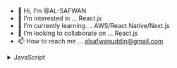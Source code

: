 - 👋 Hi, I’m @AL-SAFWAN
- 👀 I’m interested in ... React.js
- 🌱 I’m currently learning ... AWS/React Native/Next.js
- 💞️ I’m looking to collaborate on ... React.js
- 📫 How to reach me ... alsafwanuddin@gmail.com

<!---
AL-SAFWAN/AL-SAFWAN is a ✨ special ✨ repository because its `README.md` (this file) appears on your GitHub profile.
You can click the Preview link to take a look at your changes.
--->
<details>
<summary> JavaScript</summary>
  
 <details>
<summary> GraphQL</summary>
  - GraphQL server with express 
  - GraphQL with react and applo 
</details>
 <details>
<summary> Next</summary>
</details>
 <details>
<summary> Node&Express</summary>
</details>
 <details>
<summary> ReactNative</summary>
</details>
  
</details>
